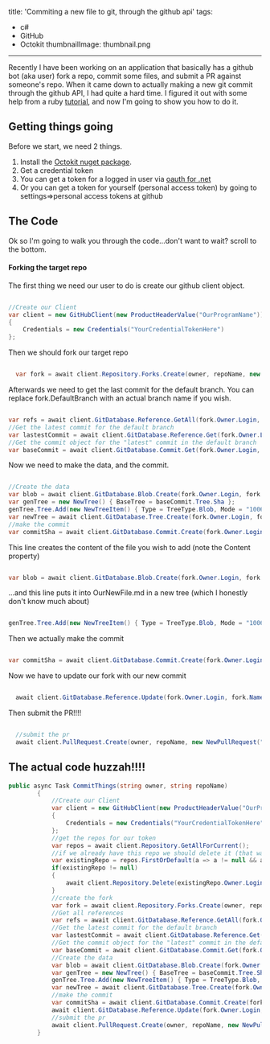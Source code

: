 title: 'Commiting a new file to git, through the github api'
tags:
  - c#
  - GitHub
  - Octokit
thumbnailImage: thumbnail.png
---

Recently I have been working on an application that basically has a github bot (aka user) fork a repo, commit some files, and submit a PR against someone's repo. When it came down to actually making a new git commit through the github API, I had quite a hard time. I figured it out with some help from a ruby [tutorial](http://mattgreensmith.net/2013/08/08/commit-directly-to-github-via-api-with-octokit/), and now I'm going to show you how to do it.

<!-- more -->

## Getting things going

Before we start, we need 2 things.

1. Install the [Octokit nuget package](https://www.nuget.org/packages/Octokit/).
2. Get a credential token
 1. You can get a token for a logged in user via [oauth for .net](http://www.oauthforaspnet.com/providers/github/)
 2. Or you can get a token for yourself (personal access token) by going to settings=>personal access tokens at github


## The Code

Ok so I'm going to walk you through the code...don't want to wait? scroll to the bottom.


#### Forking the target repo

The first thing we need our user to do is create our github client object.

```csharp

//Create our Client
var client = new GitHubClient(new ProductHeaderValue("OurProgramName"))
{
    Credentials = new Credentials("YourCredentialTokenHere")
};


```

Then we should fork our target repo

```csharp

  var fork = await client.Repository.Forks.Create(owner, repoName, new NewRepositoryFork() { });

```

Afterwards we need to get the last commit for the default branch. You can replace fork.DefaultBranch with an actual branch name if you wish.

```csharp

var refs = await client.GitDatabase.Reference.GetAll(fork.Owner.Login, fork.Name);
//Get the latest commit for the default branch
var lastestCommit = await client.GitDatabase.Reference.Get(fork.Owner.Login, fork.Name, "heads/" + fork.DefaultBranch);
//Get the commit object for the "latest" commit in the default branch
var baseCommit = await client.GitDatabase.Commit.Get(fork.Owner.Login, fork.Name, lastestCommit.Object.Sha);

```


Now we need to make the data, and the commit.


```csharp

//Create the data
var blob = await client.GitDatabase.Blob.Create(fork.Owner.Login, fork.Name, new NewBlob() { Content = "I Am The Body of the file", Encoding = EncodingType.Utf8 });
var genTree = new NewTree() { BaseTree = baseCommit.Tree.Sha };
genTree.Tree.Add(new NewTreeItem() { Type = TreeType.Blob, Mode = "100644", Sha = blob.Sha, Path = "OurNewFile.md" });
var newTree = await client.GitDatabase.Tree.Create(fork.Owner.Login, fork.Name, genTree);
//make the commit
var commitSha = await client.GitDatabase.Commit.Create(fork.Owner.Login, fork.Name, new NewCommit("Commit Message Huzzahhh", newTree.Sha, refs.First().Object.Sha));

```


This line creates the content of the file you wish to add (note the Content property)

```csharp

var blob = await client.GitDatabase.Blob.Create(fork.Owner.Login, fork.Name, new NewBlob() { Content = "I Am The Body of the file", Encoding = EncodingType.Utf8 });

```
...and this line puts it into OurNewFile.md in a new tree (which I honestly don't know much about)

```csharp

genTree.Tree.Add(new NewTreeItem() { Type = TreeType.Blob, Mode = "100644", Sha = blob.Sha, Path = "OurNewFile.md" });

```

Then we actually make the commit

```csharp

var commitSha = await client.GitDatabase.Commit.Create(fork.Owner.Login, fork.Name, new NewCommit("Commit Message Huzzahhh", newTree.Sha, refs.First().Object.Sha));

```

Now we have to update our fork with our new commit


```csharp

  await client.GitDatabase.Reference.Update(fork.Owner.Login, fork.Name, $"heads/{fork.DefaultBranch}", new ReferenceUpdate(commitSha.Sha) { });

```

Then submit the PR!!!!

```csharp

  //submit the pr
  await client.PullRequest.Create(owner, repoName, new NewPullRequest("Add New File!!!!", $"{fork.Owner.Login}:{fork.DefaultBranch}", fork.DefaultBranch) { Body = "OMG I'm A PR!!!!" });

```

## The actual code huzzah!!!!


```csharp
public async Task CommitThings(string owner, string repoName)
        {
            //Create our Client
            var client = new GitHubClient(new ProductHeaderValue("OurProgramName"))
            {
                Credentials = new Credentials("YourCredentialTokenHere")
            };
            //get the repos for our token
            var repos = await client.Repository.GetAllForCurrent();
            //if we already have this repo we should delete it (that way we get a fresh copy)
            var existingRepo = repos.FirstOrDefault(a => a != null && a.Name.Equals(a.Name));
            if(existingRepo != null)
            {
                await client.Repository.Delete(existingRepo.Owner.Login, existingRepo.Name);
            }
            //create the fork
            var fork = await client.Repository.Forks.Create(owner, repoName, new NewRepositoryFork() { });
            //Get all references
            var refs = await client.GitDatabase.Reference.GetAll(fork.Owner.Login, fork.Name);
            //Get the latest commit for the default branch
            var lastestCommit = await client.GitDatabase.Reference.Get(fork.Owner.Login, fork.Name, "heads/" + fork.DefaultBranch);
            //Get the commit object for the "latest" commit in the default branch
            var baseCommit = await client.GitDatabase.Commit.Get(fork.Owner.Login, fork.Name, lastestCommit.Object.Sha);
            //Create the data
            var blob = await client.GitDatabase.Blob.Create(fork.Owner.Login, fork.Name, new NewBlob() { Content = "I Am The Body of the file", Encoding = EncodingType.Utf8 });
            var genTree = new NewTree() { BaseTree = baseCommit.Tree.Sha };
            genTree.Tree.Add(new NewTreeItem() { Type = TreeType.Blob, Mode = "100644", Sha = blob.Sha, Path = "OurNewFile.md" });
            var newTree = await client.GitDatabase.Tree.Create(fork.Owner.Login, fork.Name, genTree);
            //make the commit
            var commitSha = await client.GitDatabase.Commit.Create(fork.Owner.Login, fork.Name, new NewCommit("Commit Message Huzzahhh", newTree.Sha, refs.First().Object.Sha));
            await client.GitDatabase.Reference.Update(fork.Owner.Login, fork.Name, $"heads/{fork.DefaultBranch}", new ReferenceUpdate(commitSha.Sha) { });
            //submit the pr
            await client.PullRequest.Create(owner, repoName, new NewPullRequest("Add New File!!!!", $"{fork.Owner.Login}:{fork.DefaultBranch}", fork.DefaultBranch) { Body = "OMG I'm A PR!!!!" });
        }


```
